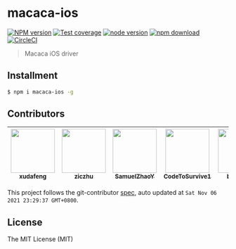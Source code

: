 # macaca-ios

[![NPM version][npm-image]][npm-url]
[![Test coverage][coveralls-image]][coveralls-url]
[![node version][node-image]][node-url]
[![npm download][download-image]][download-url]
[![CircleCI](https://circleci.com/gh/macacajs/macaca-ios.svg?style=svg)](https://circleci.com/gh/macacajs/macaca-ios)

[npm-image]: https://img.shields.io/npm/v/macaca-ios.svg
[npm-url]: https://npmjs.org/package/macaca-ios
[coveralls-image]: https://img.shields.io/coveralls/macacajs/macaca-ios.svg
[coveralls-url]: https://coveralls.io/r/macacajs/macaca-ios?branch=master
[node-image]: https://img.shields.io/badge/node.js-%3E=_8-green.svg
[node-url]: http://nodejs.org/download/
[download-image]: https://img.shields.io/npm/dm/macaca-ios.svg
[download-url]: https://npmjs.org/package/macaca-ios

> Macaca iOS driver

## Installment

```bash
$ npm i macaca-ios -g
```

<!-- GITCONTRIBUTOR_START -->

## Contributors

|[<img src="https://avatars.githubusercontent.com/u/1011681?v=4" width="100px;"/><br/><sub><b>xudafeng</b></sub>](https://github.com/xudafeng)<br/>|[<img src="https://avatars.githubusercontent.com/u/1044425?v=4" width="100px;"/><br/><sub><b>ziczhu</b></sub>](https://github.com/ziczhu)<br/>|[<img src="https://avatars.githubusercontent.com/u/8198256?v=4" width="100px;"/><br/><sub><b>SamuelZhaoY</b></sub>](https://github.com/SamuelZhaoY)<br/>|[<img src="https://avatars.githubusercontent.com/u/4576123?v=4" width="100px;"/><br/><sub><b>CodeToSurvive1</b></sub>](https://github.com/CodeToSurvive1)<br/>|[<img src="https://avatars.githubusercontent.com/u/11438871?v=4" width="100px;"/><br/><sub><b>baozhida</b></sub>](https://github.com/baozhida)<br/>|[<img src="https://avatars.githubusercontent.com/u/8613485?v=4" width="100px;"/><br/><sub><b>syl0224</b></sub>](https://github.com/syl0224)<br/>|
| :---: | :---: | :---: | :---: | :---: | :---: |


This project follows the git-contributor [spec](https://github.com/xudafeng/git-contributor), auto updated at `Sat Nov 06 2021 23:29:37 GMT+0800`.

<!-- GITCONTRIBUTOR_END -->

## License

The MIT License (MIT)
